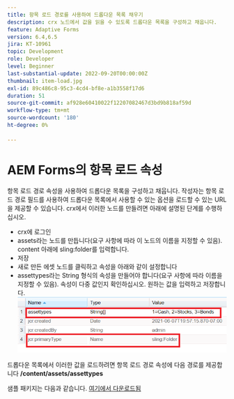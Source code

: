 ```yaml
---
title: 항목 로드 경로를 사용하여 드롭다운 목록 채우기
description: crx 노드에서 값을 읽을 수 있도록 드롭다운 목록을 구성하고 채웁니다.
feature: Adaptive Forms
version: 6.4,6.5
jira: KT-10961
topic: Development
role: Developer
level: Beginner
last-substantial-update: 2022-09-20T00:00:00Z
thumbnail: item-load.jpg
exl-id: 89c486c8-95c3-4cd4-bf8e-a1b3558f17d6
duration: 51
source-git-commit: af928e60410022f12207082467d3bd9b818af59d
workflow-type: tm+mt
source-wordcount: '180'
ht-degree: 0%

---
```


# AEM Forms의 항목 로드 속성

항목 로드 경로 속성을 사용하여 드롭다운 목록을 구성하고 채웁니다.
작성자는 항목 로드 경로 필드를 사용하여 드롭다운 목록에서 사용할 수 있는 옵션을 로드할 수 있는 URL을 제공할 수 있습니다.
crx에서 이러한 노드를 만들려면 아래에 설명된 단계를 수행하십시오.
* crx에 로그인
* assets라는 노드를 만듭니다(요구 사항에 따라 이 노드의 이름을 지정할 수 있음). content 아래에 sling:folder를 입력합니다.
* 저장
* 새로 만든 에셋 노드를 클릭하고 속성을 아래와 같이 설정합니다
* assettypes라는 String 형식의 속성을 만들어야 합니다(요구 사항에 따라 이름을 지정할 수 있음). 속성이 다중 값인지 확인하십시오. 원하는 값을 입력하고 저장합니다.
  ![item-load-path](assets/item-load-path-crx.png)

드롭다운 목록에서 이러한 값을 로드하려면 항목 로드 경로 속성에 다음 경로를 제공합니다  **/content/assets/assettypes**

샘플 패키지는 다음과 같습니다. [여기에서 다운로드됨](assets/item-load-path-package.zip)
